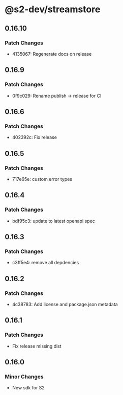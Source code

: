 # @s2-dev/streamstore

## 0.16.10

### Patch Changes

- 4135067: Regenerate docs on release

## 0.16.9

### Patch Changes

- 0f9c029: Rename publish -> release for CI

## 0.16.6

### Patch Changes

- 402392c: Fix release

## 0.16.5

### Patch Changes

- 717e65e: custom error types

## 0.16.4

### Patch Changes

- bdf95c3: update to latest openapi spec

## 0.16.3

### Patch Changes

- c3ff5e4: remove all depdencies

## 0.16.2

### Patch Changes

- 4c38783: Add license and package.json metadata

## 0.16.1

### Patch Changes

- Fix release missing dist

## 0.16.0

### Minor Changes

- New sdk for S2
